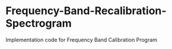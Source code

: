 # Frequency-Band-Recalibration-Spectrogram
Implementation code for Frequency Band Calibration Program
